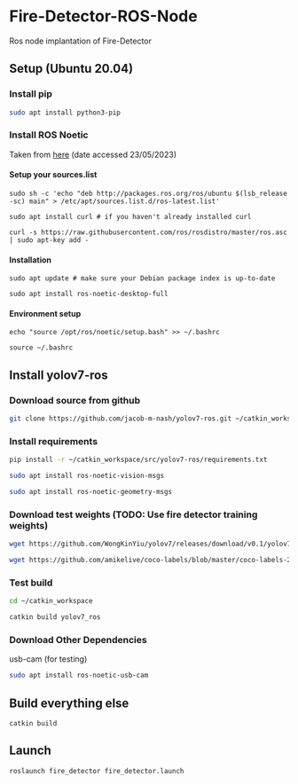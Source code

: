 # Fire-Detector-ROS-Node
 Ros node implantation of Fire-Detector
## Setup (Ubuntu 20.04)
### Install pip
```bash 
sudo apt install python3-pip
```
### Install ROS Noetic
Taken from [here](http://wiki.ros.org/noetic/Installation/Ubuntu) (date accessed 23/05/2023)

#### Setup your sources.list
```
sudo sh -c 'echo "deb http://packages.ros.org/ros/ubuntu $(lsb_release -sc) main" > /etc/apt/sources.list.d/ros-latest.list'
```
```
sudo apt install curl # if you haven't already installed curl
```
```
curl -s https://raw.githubusercontent.com/ros/rosdistro/master/ros.asc | sudo apt-key add -
```
#### Installation
```
sudo apt update # make sure your Debian package index is up-to-date
```
```
sudo apt install ros-noetic-desktop-full
```
#### Environment setup
```
echo "source /opt/ros/noetic/setup.bash" >> ~/.bashrc
```
```
source ~/.bashrc
```
## Install yolov7-ros
### Download source from github
```bash
git clone https://github.com/jacob-m-nash/yolov7-ros.git ~/catkin_workspace/src/
```
### Install requirements
```bash
pip install -r ~/catkin_workspace/src/yolov7-ros/requirements.txt
```
```bash
sudo apt install ros-noetic-vision-msgs
``` 
```bash
sudo apt install ros-noetic-geometry-msgs

```
### Download test weights (TODO: Use fire detector training weights)
```bash
wget https://github.com/WongKinYiu/yolov7/releases/download/v0.1/yolov7.pt -O /path/to/dir/yolo7.pt
```
```bash
wget https://github.com/amikelive/coco-labels/blob/master/coco-labels-2014_2017.txt -O /path/to/dir/coco.txt
```
### Test build
```bash
cd ~/catkin_workspace
```
```bash
catkin build yolov7_ros
```
### Download Other Dependencies
usb-cam (for testing)
```bash
sudo apt install ros-noetic-usb-cam
``` 
## Build everything else
```
catkin build
```


## Launch
```ROS
roslaunch fire_detector fire_detector.launch 
```
